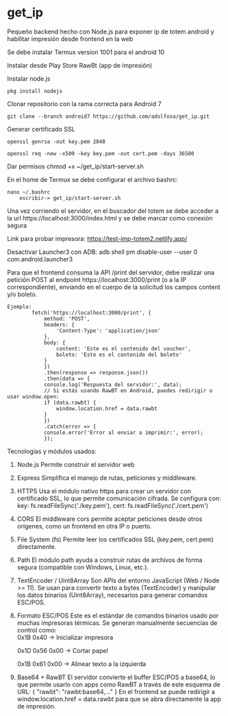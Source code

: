 # get_ip
Pequeño backend hecho con Node.js para exponer ip de totem android y habilitar impresión desde frontend en la web

Se debe instalar Termux version 1001 para el android 10

Instalar desde Play Store RawBt (app de impresión)

Instalar node.js

    pkg install nodejs

Clonar repositorio con la rama correcta para Android 7

    git clone --branch android7 https://github.com/adolfosa/get_ip.git

Generar certificado SSL

    openssl genrsa -out key.pem 2048

    openssl req -new -x509 -key key.pem -out cert.pem -days 36500
    

Dar permisos 
    chmod +x ~/get_ip/start-server.sh


En el home de Termux se debe configurar el archivo bashrc:

    nano ~/.bashrc 
        escribir-> get_ip/start-server.sh


Una vez corriendo el servidor, en el buscador del totem se debe acceder a la url https://localhost:3000/index.html y se debe marcar como conexión segura

Link para probar impresora: https://test-imp-totem2.netlify.app/

Desactivar Launcher3 con ADB: adb shell pm disable-user --user 0 com.android.launcher3


Para que el frontend consuma la API /print del servidor, debe realizar una petición POST al endpoint https://localhost:3000/print (o a la IP correspondiente), enviando en el cuerpo de la solicitud los campos content y/o boleto.

    Ejemplo:
            fetch('https://localhost:3000/print', {
                method: 'POST',
                headers: {
                    'Content-Type': 'application/json'
                },
                body: {
                    content: 'Este es el contenido del voucher',
                    boleto: 'Este es el contenido del boleto'
                }
                })
                .then(response => response.json())
                .then(data => {
                console.log('Respuesta del servidor:', data);
                // Si estás usando RawBT en Android, puedes redirigir o usar window.open:
                if (data.rawbt) {                    
                    window.location.href = data.rawbt
                }
                })
                .catch(error => {
                console.error('Error al enviar a imprimir:', error);
                });

Tecnologías y módulos usados:

1. Node.js
Permite construir el servidor web

2. Express
Simplifica el manejo de rutas, peticiones y middleware.

3. HTTPS
Usa el módulo nativo https para crear un servidor con certificado SSL, lo que permite comunicación cifrada.
Se configura con:
    key: fs.readFileSync('./key.pem'),
    cert: fs.readFileSync('./cert.pem')

4. CORS
El middleware cors permite aceptar peticiones desde otros orígenes, como un frontend en otra IP o puerto.

5. File System (fs)
Permite leer los certificados SSL (key.pem, cert.pem) directamente.

6. Path
El módulo path ayuda a construir rutas de archivos de forma segura (compatible con Windows, Linux, etc.).

7. TextEncoder / Uint8Array
Son APIs del entorno JavaScript (Web / Node >= 11). Se usan para convertir texto a bytes (TextEncoder) y manipular los datos binarios (Uint8Array), necesarios para generar comandos ESC/POS.

8. Formato ESC/POS
Este es el estándar de comandos binarios usado por muchas impresoras térmicas. Se generan manualmente secuencias de control como:    
    0x1B 0x40 → Inicializar impresora
    
    0x1D 0x56 0x00 → Cortar papel
    
    0x1B 0x61 0x00 → Alinear texto a la izquierda

9. Base64 + RawBT
El servidor convierte el buffer ESC/POS a base64, lo que permite usarlo con apps como RawBT a través de este esquema de URL: { "rawbt": "rawbt:base64,..." }
En el frontend se puede redirigir a window.location.href = data.rawbt para que se abra directamente la app de impresión.
    
